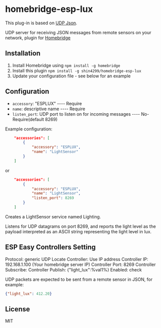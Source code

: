 # homebridge-esp-lux
This plug-in is based on [UDP Json](https://github.com/rxseger/homebridge-udp-json).

UDP server for receiving JSON messages from remote sensors on your network,
plugin for [Homebridge](https://github.com/nfarina/homebridge)

## Installation
1.	Install Homebridge using `npm install -g homebridge`
2.	Install this plugin `npm install -g shin4299/homebridge-esp-lux`
3.	Update your configuration file - see below for an example

## Configuration
* `accessory`: "ESPLUX"  ---- Require
* `name`: descriptive name  ---- Require
* `listen_port`: UDP port to listen on for incoming messages   ---- No-Require(default 8269)

Example configuration:
```json
    "accessories": [
        {
            "accessory": "ESPLUX",
            "name": "LightSensor"
        }
    ]
```
or

```json
    "accessories": [
        {
            "accessory": "ESPLUX",
            "name": "LightSensor",
            "listen_port": 8269
        }
    ]
```

Creates a LightSensor service named Lighting.

Listens for UDP datagrams on port 8269, and reports the light level as the
payload interpreted as an ASCII string representing the light level in lux.


## ESP Easy Controllers Setting
Protocol: generic UDP
Locate Controller:	Use IP address
Controller IP: 192.168.1.100 (Your homebridge server IP)
Controller Port: 8269
Controller Subscribe: 
Controller Publish:	{"light_lux":%val1%}
Enabled: check

UDP packets are expected to be sent from a remote sensor in JSON, for example:

```json
{"light_lux": 412.20}
```


## License

MIT
